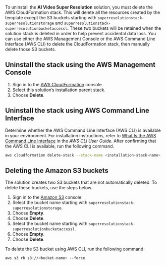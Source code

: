 To uninstall the **AI Video Super Resolution** solution, you must delete the AWS CloudFormation stack. This will delete all the resources created by the template except the S3 buckets starting with `superresolutionstack-superresolutionstorage` and `superresolutionstack-superresolutionbucketaccessl`. These two buckets will be retained when the solution stack is deleted in order to help prevent accidental data loss. 
You can use either the AWS Management Console or the AWS Command Line Interface (AWS CLI) to delete the CloudFormation stack, then manually delete those S3 buckets.

## Uninstall the stack using the AWS Management Console

1. Sign in to the [AWS CloudFormation][cloudformation-console] console.
1. Select this solution’s installation parent stack.
1. Choose **Delete**.

## Uninstall the stack using AWS Command Line Interface

Determine whether the AWS Command Line Interface (AWS CLI) is available in your environment. For installation instructions, refer to [What Is the AWS Command Line Interface][aws-cli] in the *AWS CLI User Guide*. After confirming that the AWS CLI is available, run the following command.

```bash
aws cloudformation delete-stack --stack-name <installation-stack-name> --region <aws-region>
```

## Deleting the Amazon S3 buckets

The solution creates two S3 buckets that are not automatically deleted. To delete these buckets, use the steps below.

1. Sign in to the [Amazon S3][s3-console] console.
1. Select the bucket name starting with `superresolutionstack-superresolutionstorage`.
1. Choose **Empty**.
1. Choose **Delete**.
1. Select the bucket name starting with `superresolutionstack-superresolutionbucketaccessl`.
1. Choose **Empty**.
1. Choose **Delete**.

To delete the S3 bucket using AWS CLI, run the following command:

```bash
aws s3 rb s3://<bucket-name> --force
```

[cloudformation-console]: https://console.aws.amazon.com/cloudformation/home
[aws-cli]: https://docs.aws.amazon.com/cli/latest/userguide/cli-chap-welcome.html
[s3-console]: https://console.aws.amazon.com/s3/